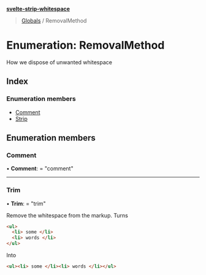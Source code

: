 **[svelte-strip-whitespace](../../../README.md)**

> [Globals](../globals.md) / RemovalMethod

# Enumeration: RemovalMethod

How we dispose of unwanted whitespace

## Index

### Enumeration members

* [Comment](removalmethod.md#comment)
* [Strip](removalmethod.md#strip)

## Enumeration members

### Comment

•  **Comment**:  = "comment"

___

### Trim

•  **Trim**:  = "trim"

Remove the whitespace from the markup.
Turns
```html
<ul>
  <li> some </li>
  <li> words </li>
</ul>
```
Into
```html
<ul><li> some </li><li> words </li></ul>
```

